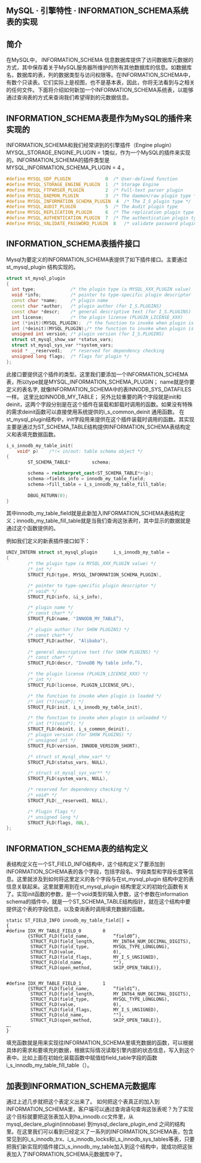 ## MySQL ·  引擎特性 ·  INFORMATION_SCHEMA系统表的实现


    
## 简介


在MySQL中， INFORMATION_SCHEMA 信息数据库提供了访问数据库元数据的方式，其中保存着关于MySQL服务器所维护的所有其他数据库的信息。如数据库名，数据库的表，列的数据类型与访问权限等。在INFORMATION_SCHEMA中，有数个只读表。它们实际上是视图，也不是基本表，因此，你将无法看到与之相关的任何文件。下面将介绍如何新加一个INFORMATION_SCHEMA系统表，以能够通过查询表的方式来查询我们希望得到的元数据信息。  

## INFORMATION_SCHEMA表是作为MySQL的插件来实现的


INFORMATION_SCHEMA和我们经常讲到的引擎插件（Engine plugin）MYSQL_STORAGE_ENGINE_PLUGIN = 1类似，作为一个MySQL的插件来实现的。INFORMATION_SCHEMA的插件类型是MYSQL_INFORMATION_SCHEMA_PLUGIN  =  4 。  

```cpp
#define MYSQL_UDF_PLUGIN             0  /* User-defined function        */
#define MYSQL_STORAGE_ENGINE_PLUGIN  1  /* Storage Engine               */
#define MYSQL_FTPARSER_PLUGIN        2  /* Full-text parser plugin      */
#define MYSQL_DAEMON_PLUGIN          3  /* The daemon/raw plugin type */
#define MYSQL_INFORMATION_SCHEMA_PLUGIN  4  /* The I_S plugin type */
#define MYSQL_AUDIT_PLUGIN           5  /* The Audit plugin type        */
#define MYSQL_REPLICATION_PLUGIN     6  /* The replication plugin type */
#define MYSQL_AUTHENTICATION_PLUGIN  7  /* The authentication plugin type */
#define MYSQL_VALIDATE_PASSWORD_PLUGIN  8   /* validate password plugin type */

```
## INFORMATION_SCHEMA表插件接口


Mysql为要定义的INFORMATION_SCHEMA表提供了如下插件接口。主要通过st_mysql_plugin 结构实现的。  

```cpp
struct st_mysql_plugin
{
  int type;             /* the plugin type (a MYSQL_XXX_PLUGIN value)   */
  void *info;           /* pointer to type-specific plugin descriptor   */
  const char *name;     /* plugin name                                  */
  const char *author;   /* plugin author (for I_S.PLUGINS)              */
  const char *descr;    /* general descriptive text (for I_S.PLUGINS)   */
  int license;          /* the plugin license (PLUGIN_LICENSE_XXX)      */
  int (*init)(MYSQL_PLUGIN);  /* the function to invoke when plugin is loaded */
  int (*deinit)(MYSQL_PLUGIN);/* the function to invoke when plugin is unloaded */
  unsigned int version; /* plugin version (for I_S.PLUGINS)             */
  struct st_mysql_show_var *status_vars;
  struct st_mysql_sys_var **system_vars;
  void * __reserved1;   /* reserved for dependency checking             */
  unsigned long flags;  /* flags for plugin */
};

```


此接口要提供这个插件的类型。这里我们要添加一个INFORMATION_SCHEMA表，所以type就是MYSQL_INFORMATION_SCHEMA_PLUGIN； name就是你要定义的表名字, 就像INFORMATION_SCHEMA中的表INNODB_SYS_DATAFILES 一样。
这里比如INNODB_MY_TABLE； 另外比较重要的两个字段就是init和deinit，这两个字段分别是在这个插件在装载和卸载时调用的函数。如果没有特殊的需求deinit函数可以直接使用系统提供的i_s_common_deinit 通用函数。
在st_mysql_plugin结构中，init字段用来提供在这个插件装载时调用的函数。其实现主要是通过为ST_SCHEMA_TABLE结构提供INFORMATION_SCHEMA表结构定义和表填充数据函数。  

```cpp
i_s_innodb_my_table_init(
    void* p)    /*!< in/out: table schema object */
{ 
        ST_SCHEMA_TABLE*        schema;

        schema = reinterpret_cast<ST_SCHEMA_TABLE*>(p);
        schema->fields_info = innodb_my_table_field;
        schema->fill_table = i_s_innodb_my_table_fill_table;
  
        DBUG_RETURN(0);
} 

```


其中innodb_my_table_field就是此新加入INFORMATION_SCHEMA表结构定义；innodb_my_table_fill_table就是当我们查询这张表时，其中显示的数据就是通过这个函数提供的。  


例如我们定义的新表插件接口如下：  

```cpp
UNIV_INTERN struct st_mysql_plugin      i_s_innodb_my_table =
{
        /* the plugin type (a MYSQL_XXX_PLUGIN value) */
        /* int */
        STRUCT_FLD(type, MYSQL_INFORMATION_SCHEMA_PLUGIN),

        /* pointer to type-specific plugin descriptor */
        /* void* */
        STRUCT_FLD(info, &i_s_info),

        /* plugin name */
        /* const char* */
        STRUCT_FLD(name, "INNODB_MY_TABLE”),

        /* plugin author (for SHOW PLUGINS) */
        /* const char* */
        STRUCT_FLD(author, "Alibaba"),
  
        /* general descriptive text (for SHOW PLUGINS) */
        /* const char* */
        STRUCT_FLD(descr, "InnoDB My table info.”),

        /* the plugin license (PLUGIN_LICENSE_XXX) */
        /* int */
        STRUCT_FLD(license, PLUGIN_LICENSE_GPL),

        /* the function to invoke when plugin is loaded */
        /* int (*)(void*); */
        STRUCT_FLD(init, i_s_innodb_my_table_init),

        /* the function to invoke when plugin is unloaded */
        /* int (*)(void*); */
        STRUCT_FLD(deinit, i_s_common_deinit),
        /* plugin version (for SHOW PLUGINS) */
        /* unsigned int */
        STRUCT_FLD(version, INNODB_VERSION_SHORT),

        /* struct st_mysql_show_var* */
        STRUCT_FLD(status_vars, NULL),

        /* struct st_mysql_sys_var** */
        STRUCT_FLD(system_vars, NULL),

        /* reserved for dependency checking */
        /* void* */
        STRUCT_FLD(__reserved1, NULL),

        /* Plugin flags */
        /* unsigned long */
        STRUCT_FLD(flags, 0UL),
};

```
## INFORMATION_SCHEMA表的结构定义

表结构定义在一个ST_FIELD_INFO结构中，这个结构定义了要添加到INFORMATION_SCHEMA表的各个字段，包括字段名、字段类型和字段长度等信息。这里就涉及到如何将这里定义的各个字段与在st_mysql_plugin 结构中定的表信息关联起来。这里就要用到在st_mysql_plugin 结构里定义的初始化函数有关了。实现init函数的参数，是一个void类型的输入参数，这个参数在information schema的插件中，就是一个ST_SCHEMA_TABLE结构指针，就在这个结构中要提供这个表的字段信息，以及查询表时调用填充数据的函数。  

```LANG
static ST_FIELD_INFO innodb_my_table_field[] =
{ 
#define IDX_MY_TABLE_FIELD_0        0
        {STRUCT_FLD(field_name,         “field0”),
         STRUCT_FLD(field_length,       MY_INT64_NUM_DECIMAL_DIGITS),
         STRUCT_FLD(field_type,         MYSQL_TYPE_LONGLONG),
         STRUCT_FLD(value,              0),
         STRUCT_FLD(field_flags,        MY_I_S_UNSIGNED),
         STRUCT_FLD(old_name,           ""),
         STRUCT_FLD(open_method,        SKIP_OPEN_TABLE)},
  
 
#define IDX_MY_TABLE_FIELD_1        1        
        {STRUCT_FLD(field_name,         “field1”),
         STRUCT_FLD(field_length,       MY_INT64_NUM_DECIMAL_DIGITS),
         STRUCT_FLD(field_type,         MYSQL_TYPE_LONGLONG),
         STRUCT_FLD(value,              0),
         STRUCT_FLD(field_flags,        MY_I_S_UNSIGNED),
         STRUCT_FLD(old_name,           ""),
         STRUCT_FLD(open_method,        SKIP_OPEN_TABLE)},
….
}

```


填充函数就是用来实现往INFORMATION_SCHEMA里填充数据的函数，可以根据具体的需求和要填充的数据，根据实际情况读取引擎内部的状态信息，写入到这个表中。比如上面在初始化装载函数中赋值给field_table字段的函数i_s_innodb_my_table_fill_table（）。  

## 加表到INFORMATION_SCHEMA元数据库

通过上述几步就把这个表定义出来了。 如何把这个表真正的加入到INFORMATION_SCHEMA里，客户端可以通过查询语句查询这张表呢？为了实现这个目标就要把这张表加入到ha_innodb.cc文件里，从mysql_declare_plugin(innobase) 到mysql_declare_plugin_end 之间的结构里。在这里我们可以看到已经定义了一系列的INFORMATION_SCHEMA表，包含常见到的i_s_innodb_trx、i_s_innodb_locks和i_s_innodb_sys_tables等表，只要把我们新实现的插件接口i_s_innodb_my_table加入到这个结构中，就成功把这张表加入了INFORMATION_SCHEMA元数据库中了。  

